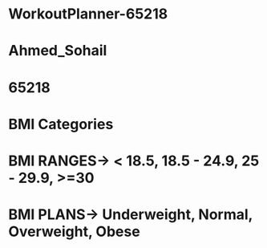 # WorkoutPlanner-65218
# Ahmed_Sohail
# 65218
# BMI Categories
# BMI RANGES-> < 18.5, 18.5 - 24.9, 25 - 29.9, >=30
# BMI PLANS-> Underweight, Normal, Overweight, Obese